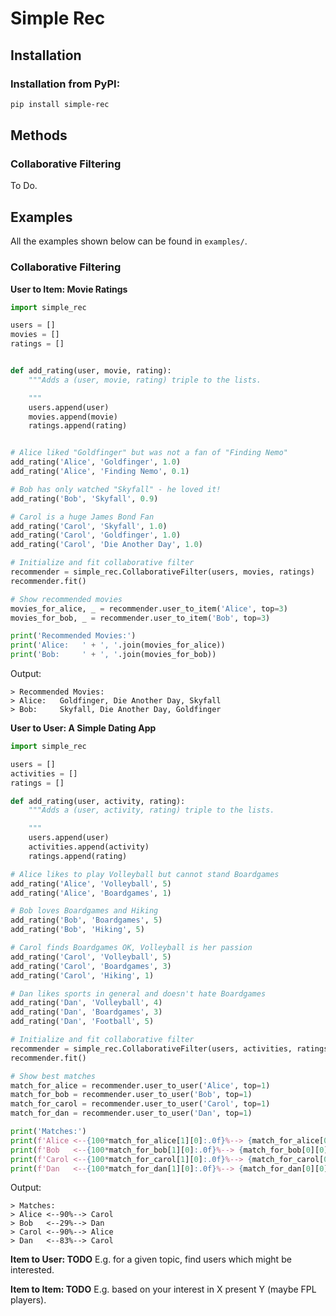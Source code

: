# Simple Rec

## Installation

### Installation from PyPI:
```bash
pip install simple-rec
```

## Methods

### Collaborative Filtering
To Do.

## Examples
All the examples shown below can be found in `examples/`.

### Collaborative Filtering

**User to Item: Movie Ratings**

```python
import simple_rec

users = []
movies = []
ratings = []


def add_rating(user, movie, rating):
    """Adds a (user, movie, rating) triple to the lists.

    """
    users.append(user)
    movies.append(movie)
    ratings.append(rating)


# Alice liked "Goldfinger" but was not a fan of "Finding Nemo"
add_rating('Alice', 'Goldfinger', 1.0)
add_rating('Alice', 'Finding Nemo', 0.1)

# Bob has only watched "Skyfall" - he loved it!
add_rating('Bob', 'Skyfall', 0.9)

# Carol is a huge James Bond Fan
add_rating('Carol', 'Skyfall', 1.0)
add_rating('Carol', 'Goldfinger', 1.0)
add_rating('Carol', 'Die Another Day', 1.0)

# Initialize and fit collaborative filter
recommender = simple_rec.CollaborativeFilter(users, movies, ratings)
recommender.fit()

# Show recommended movies
movies_for_alice, _ = recommender.user_to_item('Alice', top=3)
movies_for_bob, _ = recommender.user_to_item('Bob', top=3)

print('Recommended Movies:')
print('Alice:   ' + ', '.join(movies_for_alice))
print('Bob:     ' + ', '.join(movies_for_bob))

```
Output:
```
> Recommended Movies:
> Alice:   Goldfinger, Die Another Day, Skyfall
> Bob:     Skyfall, Die Another Day, Goldfinger
```

**User to User: A Simple Dating App**

```python
import simple_rec

users = []
activities = []
ratings = []

def add_rating(user, activity, rating):
    """Adds a (user, activity, rating) triple to the lists.

    """
    users.append(user)
    activities.append(activity)
    ratings.append(rating)

# Alice likes to play Volleyball but cannot stand Boardgames
add_rating('Alice', 'Volleyball', 5)
add_rating('Alice', 'Boardgames', 1)

# Bob loves Boardgames and Hiking
add_rating('Bob', 'Boardgames', 5)
add_rating('Bob', 'Hiking', 5)

# Carol finds Boardgames OK, Volleyball is her passion
add_rating('Carol', 'Volleyball', 5)
add_rating('Carol', 'Boardgames', 3)
add_rating('Carol', 'Hiking', 1)

# Dan likes sports in general and doesn't hate Boardgames
add_rating('Dan', 'Volleyball', 4)
add_rating('Dan', 'Boardgames', 3)
add_rating('Dan', 'Football', 5)

# Initialize and fit collaborative filter
recommender = simple_rec.CollaborativeFilter(users, activities, ratings)
recommender.fit()

# Show best matches
match_for_alice = recommender.user_to_user('Alice', top=1)
match_for_bob = recommender.user_to_user('Bob', top=1)
match_for_carol = recommender.user_to_user('Carol', top=1)
match_for_dan = recommender.user_to_user('Dan', top=1)

print('Matches:')
print(f'Alice <--{100*match_for_alice[1][0]:.0f}%--> {match_for_alice[0][0]}')
print(f'Bob   <--{100*match_for_bob[1][0]:.0f}%--> {match_for_bob[0][0]}')
print(f'Carol <--{100*match_for_carol[1][0]:.0f}%--> {match_for_carol[0][0]}')
print(f'Dan   <--{100*match_for_dan[1][0]:.0f}%--> {match_for_dan[0][0]}')
```

Output:
```
> Matches:
> Alice <--90%--> Carol
> Bob   <--29%--> Dan
> Carol <--90%--> Alice
> Dan   <--83%--> Carol
```

**Item to User: TODO**
E.g. for a given topic, find users which might be interested.

**Item to Item: TODO**
E.g. based on your interest in X present Y (maybe FPL players).